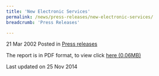 ```yaml
---
title: 'New Electronic Services'
permalink: /news/press-releases/new-electronic-services/
breadcrumb: 'Press Releases'

---
```



21 Mar 2002 Posted in [Press releases](/news/press-releases)

The report is in PDF format, to view click [here (0.06MB)](/files/news/press-releases/2002/03/linkclick6766.pdf)

<p class="right-side-updated">Last updated on 25 Nov 2014</p>
